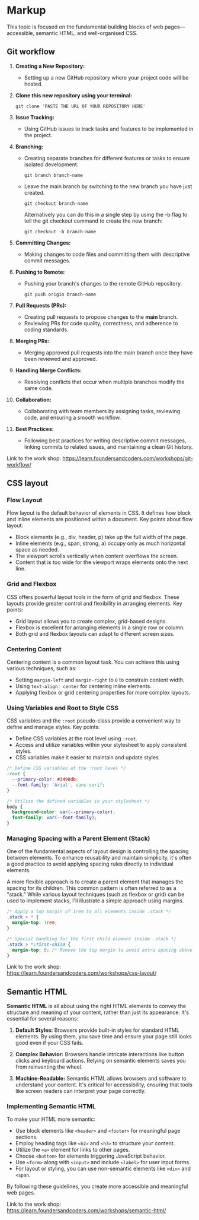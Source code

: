 # Markup
This topic is focused on the fundamental building blocks of web pages—accessible, semantic HTML, and well-organised CSS.

## Git workflow

1. **Creating a New Repository:**
   - Setting up a new GitHub repository where your project code will be hosted.
     
2. **Clone this new repository using your terminal:**
   ```
   git clone 'PASTE THE URL OF YOUR REPOSITORY HERE'
   ```

2. **Issue Tracking:**
   - Using GitHub issues to track tasks and features to be implemented in the project.

3. **Branching:**
   - Creating separate branches for different features or tasks to ensure isolated development.
     ```
     git branch branch-name
     ```
   - Leave the main branch by switching to the new branch you have just created.
     ```
     git checkout branch-name
     ```
     Alternatively you can do this in a single step by using the -b flag to tell the git checkout command to create the new branch:
     ```
     git checkout -b branch-name
     ```   

4. **Committing Changes:**
   - Making changes to code files and committing them with descriptive commit messages.

5. **Pushing to Remote:**
   - Pushing your branch's changes to the remote GitHub repository.
     ```
     git push origin branch-name
     ```

6. **Pull Requests (PRs):**
   - Creating pull requests to propose changes to the **main** branch.
   - Reviewing PRs for code quality, correctness, and adherence to coding standards.

7. **Merging PRs:**
   - Merging approved pull requests into the main branch once they have been reviewed and approved.

8. **Handling Merge Conflicts:**
   - Resolving conflicts that occur when multiple branches modify the same code.

9. **Collaboration:**
   - Collaborating with team members by assigning tasks, reviewing code, and ensuring a smooth workflow.

11. **Best Practices:**
    - Following best practices for writing descriptive commit messages, linking commits to related issues, and maintaining a clean Git history.

Link to the work shop: https://learn.foundersandcoders.com/workshops/git-workflow/


## CSS layout

### Flow Layout

Flow layout is the default behavior of elements in CSS. It defines how block and inline elements are positioned within a document. Key points about flow layout:

- Block elements (e.g., div, header, p) take up the full width of the page.
- Inline elements (e.g., span, strong, a) occupy only as much horizontal space as needed.
- The viewport scrolls vertically when content overflows the screen.
- Content that is too wide for the viewport wraps elements onto the next line.

### Grid and Flexbox

CSS offers powerful layout tools in the form of grid and flexbox. These layouts provide greater control and flexibility in arranging elements. Key points:

- Grid layout allows you to create complex, grid-based designs.
- Flexbox is excellent for arranging elements in a single row or column.
- Both grid and flexbox layouts can adapt to different screen sizes.

### Centering Content

Centering content is a common layout task. You can achieve this using various techniques, such as:

- Setting `margin-left` and `margin-right` to `0` to constrain content width.
- Using `text-align: center` for centering inline elements.
- Applying flexbox or grid centering properties for more complex layouts.

### Using Variables and Root to Style CSS

CSS variables and the `:root` pseudo-class provide a convenient way to define and manage styles. Key points:

- Define CSS variables at the root level using `:root`.
- Access and utilize variables within your stylesheet to apply consistent styles.
- CSS variables make it easier to maintain and update styles.
```css
/* Define CSS variables at the :root level */
:root {
  --primary-color: #3498db;
  --font-family: 'Arial', sans-serif;
}

/* Utilize the defined variables in your stylesheet */
body {
  background-color: var(--primary-color);
  font-family: var(--font-family);
}
```

### Managing Spacing with a Parent Element (Stack)

One of the fundamental aspects of layout design is controlling the spacing between elements. To enhance reusability and maintain simplicity, it's often a good practice to avoid applying spacing rules directly to individual elements.

 A more flexible approach is to create a parent element that manages the spacing for its children. This common pattern is often referred to as a "stack." While various layout techniques (such as flexbox or grid) can be used to implement stacks, I'll illustrate a simple approach using margins.

```css
/* Apply a top margin of 1rem to all elements inside .stack */
.stack > * {
  margin-top: 1rem;
}

/* Special handling for the first child element inside .stack */
.stack > *:first-child {
  margin-top: 0; /* Remove the top margin to avoid extra spacing above the first element */
}
```

Link to the work shop: https://learn.foundersandcoders.com/workshops/css-layout/


## Semantic HTML

**Semantic HTML** is all about using the right HTML elements to convey the structure and meaning of your content, rather than just its appearance. It's essential for several reasons:

1. **Default Styles:** Browsers provide built-in styles for standard HTML elements. By using them, you save time and ensure your page still looks good even if your CSS fails.

2. **Complex Behavior:** Browsers handle intricate interactions like button clicks and keyboard actions. Relying on semantic elements saves you from reinventing the wheel.

3. **Machine-Readable:** Semantic HTML allows browsers and software to understand your content. It's critical for accessibility, ensuring that tools like screen readers can interpret your page correctly.

### Implementing Semantic HTML

To make your HTML more semantic:

- Use block elements like `<header>` and `<footer>` for meaningful page sections.
- Employ heading tags like `<h2>` and `<h3>` to structure your content.
- Utilize the `<a>` element for links to other pages.
- Choose `<button>` for elements triggering JavaScript behavior.
- Use `<form>` along with `<input>` and include `<label>` for user input forms.
- For layout or styling, you can use non-semantic elements like `<div>` and `<span`.

By following these guidelines, you create more accessible and meaningful web pages.

Link to the work shop: https://learn.foundersandcoders.com/workshops/semantic-html/

